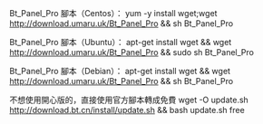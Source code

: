 Bt_Panel_Pro 腳本（Centos）：
yum -y install wget;wget http://download.umaru.uk/Bt_Panel_Pro && sh Bt_Panel_Pro

Bt_Panel_Pro 腳本（Ubuntu）：
apt-get install wget && wget http://download.umaru.uk/Bt_Panel_Pro && sudo sh Bt_Panel_Pro

Bt_Panel_Pro 腳本（Debian）：
apt-get install wget && wget http://download.umaru.uk/Bt_Panel_Pro && sh Bt_Panel_Pro

不想使用開心版的，直接使用官方腳本轉成免費
wget -O update.sh http://download.bt.cn/install/update.sh && bash update.sh free
